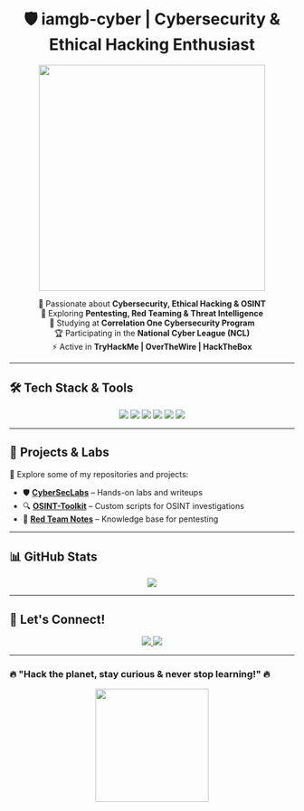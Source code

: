 <h1 align="center"> 🛡️ iamgb-cyber | Cybersecurity & Ethical Hacking Enthusiast </h1>

<p align="center">
  <img src="https://media.giphy.com/media/3o7abKhOpu0NwenH3O/giphy.gif" width="400"/>
</p>

<p align="center">
  🚀 Passionate about <strong>Cybersecurity, Ethical Hacking & OSINT</strong> <br>
  🔎 Exploring <strong>Pentesting, Red Teaming & Threat Intelligence</strong> <br>
  📖 Studying at <strong>Correlation One Cybersecurity Program</strong> <br>
  🏆 Participating in the <strong>National Cyber League (NCL)</strong> <br>
  ⚡ Active in <strong>TryHackMe | OverTheWire | HackTheBox</strong>
</p>

---

## 🛠️ **Tech Stack & Tools**
<p align="center">
  <img src="https://img.shields.io/badge/-Python-3776AB?style=for-the-badge&logo=python&logoColor=white"/>
  <img src="https://img.shields.io/badge/-Bash-4EAA25?style=for-the-badge&logo=gnu-bash&logoColor=white"/>
  <img src="https://img.shields.io/badge/-Linux-FCC624?style=for-the-badge&logo=linux&logoColor=black"/>
  <img src="https://img.shields.io/badge/-Metasploit-005571?style=for-the-badge&logo=metasploit&logoColor=white"/>
  <img src="https://img.shields.io/badge/-Wireshark-1679A7?style=for-the-badge&logo=wireshark&logoColor=white"/>
  <img src="https://img.shields.io/badge/-Docker-2496ED?style=for-the-badge&logo=docker&logoColor=white"/>
</p>

---

## 📌 **Projects & Labs**
📂 Explore some of my repositories and projects:

- 🛡️ **[CyberSecLabs](https://github.com/iamgb-cyber/CyberSecLabs)** – Hands-on labs and writeups  
- 🔍 **[OSINT-Toolkit](https://github.com/iamgb-cyber/OSINT-Toolkit)** – Custom scripts for OSINT investigations  
- 🔴 **[Red Team Notes](https://github.com/iamgb-cyber/RedTeam-Notes)** – Knowledge base for pentesting  

---

## 📊 **GitHub Stats**
<p align="center">
  <img src="https://github-readme-stats.vercel.app/api?username=iamgb-cyber&show_icons=true&theme=radical"/>
</p>

---

## 🔗 **Let's Connect!**
<p align="center">
  <a href="https://twitter.com/iamgb_cyber">
    <img src="https://img.shields.io/badge/Twitter-%231DA1F2.svg?style=for-the-badge&logo=Twitter&logoColor=white"/>
  </a>
  <a href="https://www.linkedin.com/in/your-profile">
    <img src="https://img.shields.io/badge/LinkedIn-%230077B5.svg?style=for-the-badge&logo=linkedin&logoColor=white"/>
  </a>
</p>

---

### 🔥 **"Hack the planet, stay curious & never stop learning!"** 🔥
<p align="center">
  <img src="https://media.giphy.com/media/VbnUQpnihPSIgIXuZv/giphy.gif" width="200"/>
</p>
